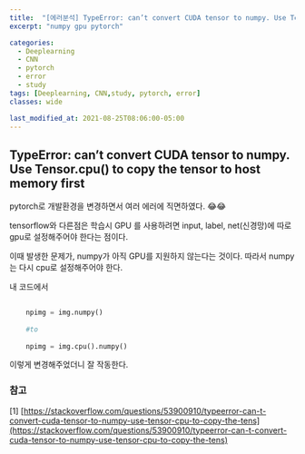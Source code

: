 ```yaml
---
title:  "[에러분석] TypeError: can’t convert CUDA tensor to numpy. Use Tensor.cpu() to copy the tensor to host memory first"
excerpt: "numpy gpu pytorch"

categories:
  - Deeplearning
  - CNN
  - pytorch
  - error
  - study
tags: [Deeplearning, CNN,study, pytorch, error]
classes: wide

last_modified_at: 2021-08-25T08:06:00-05:00
---
```


## TypeError: can’t convert CUDA tensor to numpy. Use Tensor.cpu() to copy the tensor to host memory first

pytorch로 개발환경을 변경하면서 여러 에러에 직면하였다. 😂😂
 
tensorflow와 다른점은 학습시 GPU 를 사용하려면 input, label, net(신경망)에 따로 gpu로 설정해주어야 한다는 점이다.

이때 발생한 문제가, numpy가 아직 GPU를 지원하지 않는다는 것이다. 따라서 numpy는 다시 cpu로 설정해주어야 한다. 


내 코드에서

~~~python
    
    npimg = img.numpy()
    
    #to
    
    npimg = img.cpu().numpy()

~~~
 
이렇게 변경해주었더니 잘 작동한다.




### 참고

[1] [https://stackoverflow.com/questions/53900910/typeerror-can-t-convert-cuda-tensor-to-numpy-use-tensor-cpu-to-copy-the-tens](https://stackoverflow.com/questions/53900910/typeerror-can-t-convert-cuda-tensor-to-numpy-use-tensor-cpu-to-copy-the-tens)
